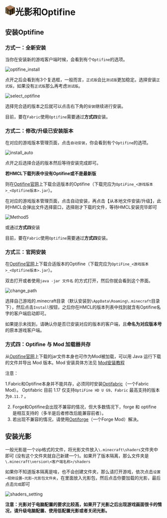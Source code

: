 # ![](/icon.png)光影和Optifine

## 安装Optifine

### 方式一：全新安装

当你在安装新的游戏客户端时候，会看到有个`Optifine`的选项。

![optifine_install](assets/img/docs/install_optifine/optifine_install.png)

点开之后会看到有3个复选框，一般而言，`正式版`会比`测试版`更加稳定。选择安装`正式版`，如果没有`正式版`那么再考虑`测试版`。

![select_optifine](assets/img/docs/install_optifine/select_optifine.png)

选择完合适的版本之后就可以点击右下角的`安装`继续进行安装。

目前，要在`Fabric`使用`Optifine`需要通过**方式四**安装。

### 方式二：修改/升级已安装版本

在对应的游戏版本管理页面，点击`自动安装`，你会看到有个`Optifine`的选项。

![install_auto](assets/img/docs/install_optifine/install_auto-16338577874692.png)

点开之后选择合适的版本然后等待安装完成即可。

**若HMCL下载列表中没有Optifine或不是最新版**

则在[Optifine官网](https://optifine.net/downloads)上下载合适版本的Optifine（下载完应为`OptiFine_<游戏版本>_<Optifine版本>.jar`）。


在对应的游戏版本管理页面，点击自动安装，再点击【从本地文件安装/升级】，此时HMCL会弹出文件选择窗口，选择刚才下载的文件，等待HMCL安装完毕即可

![Method5](https://user-images.githubusercontent.com/64117916/147845121-25a8429d-5593-4d85-a627-35039575e8d2.png)

或通过**方式四**安装

目前，要在`Fabric`使用`Optifine`需要通过**方式四**安装。

### 方式三：官网安装

在[Optifine官网](https://www.optifine.net/)上下载合适版本的Optifine（下载完应为`OptiFine_<游戏版本>_<Optifine版本>.jar`）。

双击打开或者使用`java -jar 文件名` 的方式打开，然后你就会看到这个界面。

![change_path](assets/img/docs/install_optifine/change_path.png)

选择自己游戏的.minecraft目录（默认安装到`\AppData\Roaming\.minecraft`目录下），然后点击`Install`按钮，之后你在HMCL的版本列表中找到就含有Optifine名字的客户端启动即可。

如果提示未找到，请确认你是否已安装对应的版本的客户端，且**命名为对应版本号**的原本游戏客户端。

### 方式四：Optifine 与 Mod 加载器共存

从[Optifine官网](https://www.optifine.net/)上下载的jar文件本身也可作为Mod被加载，可以用 Java 运行下载的文件并导出 Mod 版本。Mod 安装具体方法见 [Mod安装教程](auto-installing.md)

注意：

1.Fabric和Optifine本身并不能共存，必须同时安装[Optifabric](https://www.curseforge.com/minecraft/mc-mods/optifabric)（一个Fabric Mod）。
  Optifabric 目前 1.17 仅支持`OptiFine HD U G9`、`Fabric` 最高支持的版本为`0.11.7` 。

2. Forge和Optifine会出现不兼容的情况，但大多数情况下，forge 和 optifine 是相互支持的（多半是后者修改后能兼容前者）。
3. 若出现不兼容的情况，请使用[Optiforge](https://www.curseforge.com/minecraft/mc-mods/optiforge)（一个Forge Mod）解决。

## 安装光影

一般光影是一个zip格式的文件，将光影文件放入`\.minecraft\shaders`文件夹中即可 (没有这个文件夹就自己新建一个)。如果开了版本隔离，那么文件夹是`\.minecraft\version\<客户端名称>/shaders`

如果你不知道版本隔离是啥，也不会创建文件夹，那么请打开游戏，依次点击`设置—视频设置—光影—光影包文件夹`，在里面放入光影包，然后点击你要加载的光影，最后点击`完成`即可

![shaders_setting](assets/img/docs/install_optifine/shaders_setting.png)

**注意：光影对于电脑配置的要求比较高，如果开了光影之后出现游戏画面很卡的情况，请升级电脑配置、使用低配置光影或者关闭光影。**
